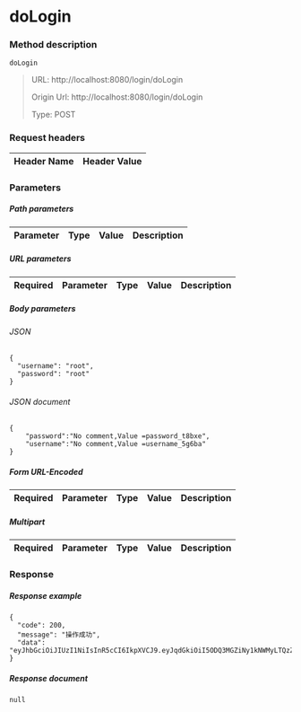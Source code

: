 # doLogin

### Method description

```
doLogin
```

> URL: http://localhost:8080/login/doLogin
>
> Origin Url: http://localhost:8080/login/doLogin
>
> Type: POST


### Request headers

|Header Name| Header Value|
|---------|------|

### Parameters

##### Path parameters

| Parameter | Type | Value | Description |
|---------|------|------|------------|


##### URL parameters

|Required| Parameter | Type | Value | Description |
|---------|---------|------|------|------------|


##### Body parameters

###### JSON

```
{
  "username": "root",
  "password": "root"
}
```

###### JSON document

```
{
	"password":"No comment,Value =password_t8bxe",
	"username":"No comment,Value =username_5g6ba"
}
```


##### Form URL-Encoded
|Required| Parameter | Type | Value | Description |
|---------|---------|------|------|------------|


##### Multipart
|Required | Parameter | Type | Value | Description |
|---------|---------|------|------|------------|


### Response

##### Response example

```
{
  "code": 200,
  "message": "操作成功",
  "data": "eyJhbGciOiJIUzI1NiIsInR5cCI6IkpXVCJ9.eyJqdGkiOiI5ODQ3MGZiNy1kNWMyLTQzZGMtYWM1NS01ODA3NTdhNjc1M2EiLCJpc3MiOiIwYzU5OTg5ZDM5NzAzODBhZTE2ODg4MDY4NmM0YTA3MCIsInN1YiI6IjBjNTk5ODlkMzk3MDM4MGFlMTY4ODgwNjg2YzRhMDcwIiwiZXhwIjoxNjgzMDA1Mzk2LCJhdWQiOiJtZnMiLCJzY29wZSI6WyJ1c2VyTWFuIiwiZ2VuZXJhdGVKd3QiLCJzZWFyY2hPbmxpbmUiLCJyb2xlIiwiY29ubmVjdCIsInB1c2giLCJwdWJsaXNoIiwiY29uc3VtZSIsInF1ZXJ5Il19.E2xsQ8W30LLPqgA9q_jvOHt60FijUDBp1zp8MdYnIFo"
}
```

##### Response document
```
null
```


